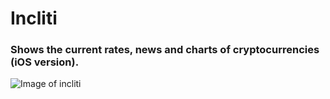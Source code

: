 # Incliti
### Shows the current rates, news and charts of cryptocurrencies (iOS version).

![Image of incliti](https://github.com/bertolucci1985/Incliti/blob/master/Inclitiv3/incliti_WORKSANSEXTRALIGHT.png)
